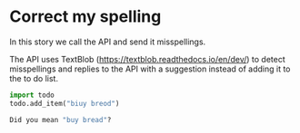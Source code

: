 # Correct my spelling

In this story we call the API and send it misspellings.

The API uses TextBlob (https://textblob.readthedocs.io/en/dev/)
to detect misspellings and replies to the API with a suggestion
instead of adding it to the to do list.



```python
import todo
todo.add_item("biuy breod")

```



```python
Did you mean "buy bread"?
```

